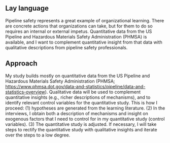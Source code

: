 ## Lay language

Pipeline safety represents a great example of organizational learning. There are concrete actions that organizations can take, but for them to do so requires an internal or external impetus. Quantitative data from the US Pipeline and Hazardous Materials Safety Administration (PHMSA) is available, and I want to complement quantitative insight from that data with qualitative descriptions from pipeline safety professionals.

## Approach

My study builds mostly on quantitative data from the US Pipeline and Hazardous Materials Safety Administration (PHMSA; https://www.phmsa.dot.gov/data-and-statistics/pipeline/data-and-statistics-overview). Qualitative data will be used to complement quantitative insights (e.g., richer descriptions of mechanisms), and to identify relevant control variables for the quantitative study. This is how I proceed: (1) hypotheses are generated from the learning literature. (2) In the interviews, I obtain both a description of mechanisms and insight on exogenous factors that I need to control for in my quantitative study (control variables). (3) The quantitative study is adjusted. If necessary, I will take steps to rectify the quantitative study with qualitative insights and iterate over the steps to a low degree.